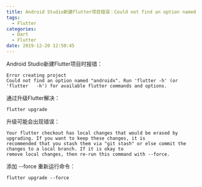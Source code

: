 ```yaml
---
title: Android Studio新建Flutter项目错误：Could not find an option named "androidx"
tags:
  - Flutter
categories:
  - Dart
  - Flutter
date: 2019-12-20 12:50:45
---
```


Android Studio新建Flutter项目时报错：
```
Error creating project
Could not find an option named "androidx". Run 'flutter -h' (or 'flutter   -h') for available flutter commands and options.
```

通过升级Flutter解决：
```
flutter upgrade
```

升级可能会出现错误：
```
Your flutter checkout has local changes that would be erased by upgrading. If you want to keep these changes, it is
recommended that you stash them via "git stash" or else commit the changes to a local branch. If it is okay to
remove local changes, then re-run this command with --force.
```

添加 --force 重新运行命令：
```
flutter upgrade --force
```